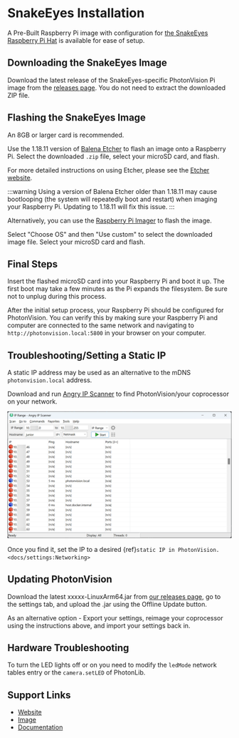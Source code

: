 # SnakeEyes Installation

A Pre-Built Raspberry Pi image with configuration for [the SnakeEyes Raspberry Pi Hat](https://www.playingwithfusion.com/productview.php?pdid=133&catid=1014) is available for ease of setup.

## Downloading the SnakeEyes Image

Download the latest release of the SnakeEyes-specific PhotonVision Pi image from the [releases page](https://github.com/PlayingWithFusion/SnakeEyesDocs/releases). You do not need to extract the downloaded ZIP file.

## Flashing the SnakeEyes Image

An 8GB or larger card is recommended.

Use the 1.18.11 version of [Balena Etcher](https://github.com/balena-io/etcher/releases/tag/v1.18.11) to flash an image onto a Raspberry Pi. Select the downloaded `.zip` file, select your microSD card, and flash.

For more detailed instructions on using Etcher, please see the [Etcher website](https://www.balena.io/etcher/).

:::warning
Using a version of Balena Etcher older than 1.18.11 may cause bootlooping (the system will repeatedly boot and restart) when imaging your Raspberry Pi. Updating to 1.18.11 will fix this issue.
:::

Alternatively, you can use the [Raspberry Pi Imager](https://www.raspberrypi.com/software/) to flash the image.

Select "Choose OS" and then "Use custom" to select the downloaded image file. Select your microSD card and flash.

## Final Steps

Insert the flashed microSD card into your Raspberry Pi and boot it up. The first boot may take a few minutes as the Pi expands the filesystem. Be sure not to unplug during this process.

After the initial setup process, your Raspberry Pi should be configured for PhotonVision. You can verify this by making sure your Raspberry Pi and computer are connected to the same network and navigating to `http://photonvision.local:5800` in your browser on your computer.

## Troubleshooting/Setting a Static IP

A static IP address may be used as an alternative to the mDNS `photonvision.local` address.

Download and run [Angry IP Scanner](https://angryip.org/download/#windows) to find PhotonVision/your coprocessor on your network.

<img src="images/angryIP.png" />

Once you find it, set the IP to a desired \{ref}`static IP in PhotonVision. <docs/settings:Networking>`

## Updating PhotonVision

Download the latest xxxxx-LinuxArm64.jar from [our releases page](https://github.com/PhotonVision/photonvision/releases), go to the settings tab, and upload the .jar using the Offline Update button.

As an alternative option - Export your settings, reimage your coprocessor using the instructions above, and import your settings back in.

## Hardware Troubleshooting

To turn the LED lights off or on you need to modify the `ledMode` network tables entry or the `camera.setLED` of PhotonLib.

## Support Links

- [Website](https://www.playingwithfusion.com/productview.php?pdid=133)
- [Image](https://github.com/PlayingWithFusion/SnakeEyesDocs/releases/latest)
- [Documentation](https://github.com/PlayingWithFusion/SnakeEyesDocs/blob/master/PhotonVision/readme.md)
